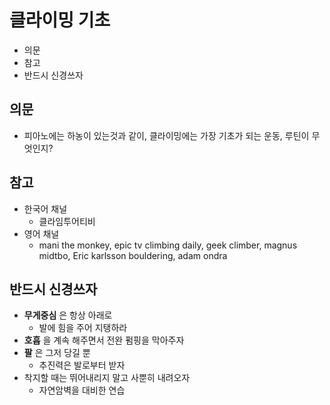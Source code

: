 # 클라이밍 기초

- 의문
- 참고
- 반드시 신경쓰자

## 의문

- 피아노에는 하농이 있는것과 같이, 클라이밍에는 가장 기초가 되는 운동, 루틴이 무엇인지?

## 참고

- 한국어 채널
  - 클라임투어티비
- 영어 채널
  - mani the monkey, epic tv climbing daily, geek climber, magnus midtbo, Eric karlsson bouldering, adam ondra

## 반드시 신경쓰자

- **무게중심** 은 항상 아래로
  - 발에 힘을 주어 지탱하라
- **호흡** 을 계속 해주면서 전완 펌핑을 막아주자
- **팔** 은 그저 당길 뿐
  - 추진력은 발로부터 받자
- 착지할 때는 뛰어내리지 말고 사뿐히 내려오자
  - 자연암벽을 대비한 연습
